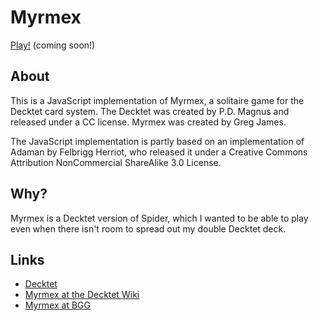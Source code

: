 # Myrmex

[Play!]() (coming soon!)

## About

This is a JavaScript implementation of Myrmex, a solitaire game for the Decktet card system.  The Decktet was created by P.D. Magnus and released under a CC license.  Myrmex was created by Greg James.

The JavaScript implementation is partly based on an implementation of Adaman by Felbrigg Herriot, who released it under a Creative Commons Attribution NonCommercial ShareAlike 3.0 License.

## Why?

Myrmex is a Decktet version of Spider, which I wanted to be able to play even when there isn't room to spread out my double Decktet deck.

## Links

* [Decktet](http://decktet.com)
* [Myrmex at the Decktet Wiki](http://decktet.wikidot.com/game:myrmex)
* [Myrmex at BGG](https://www.boardgamegeek.com/boardgame/105292/myrmex)
